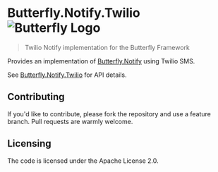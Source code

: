# Butterfly.Notify.Twilio ![Butterfly Logo](https://raw.githubusercontent.com/firesharkstudios/Butterfly/master/img/logo-40x40.png) 

> Twilio Notify implementation for the Butterfly Framework

Provides an implementation of [Butterfly.Notify](https://firesharkstudios.github.io/Butterfly/Butterfly.Notify) using Twilio SMS.

See [Butterfly.Notify.Twilio](https://firesharkstudios.github.io/Butterfly/Butterfly.Notify.Twilio) for API details.

## Contributing

If you'd like to contribute, please fork the repository and use a feature
branch. Pull requests are warmly welcome.

## Licensing

The code is licensed under the Apache License 2.0.  

